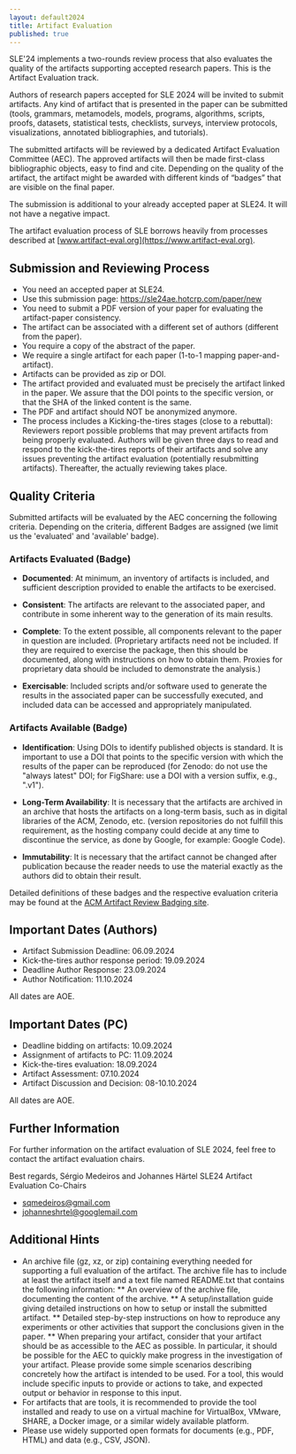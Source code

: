 ```yaml
---
layout: default2024
title: Artifact Evaluation
published: true
---
```

SLE'24 implements a two-rounds review process that also evaluates the quality of the artifacts supporting accepted research papers. This is the Artifact Evaluation track.

Authors of research papers accepted for SLE 2024 will be invited to submit artifacts. Any kind of artifact that is presented in the paper can be submitted (tools, grammars, metamodels, models, programs, algorithms, scripts, proofs, datasets, statistical tests, checklists, surveys, interview protocols, visualizations, annotated bibliographies, and tutorials).

The submitted artifacts will be reviewed by a dedicated Artifact Evaluation Committee (AEC). The approved artifacts will then be made first-class bibliographic objects, easy to find and cite. Depending on the quality of the artifact, the artifact might be awarded with different kinds of “badges” that are visible on the final paper.

The submission is additional to your already accepted paper at SLE24. It will not have a negative impact.

The artifact evaluation process of SLE borrows heavily from processes described at [www.artifact-eval.org](https://www.artifact-eval.org).

##  Submission and Reviewing Process

* You need an accepted paper at SLE24.
* Use this submission page: https://sle24ae.hotcrp.com/paper/new
* You need to submit a PDF version of your paper for evaluating the artifact-paper consistency.
* The artifact can be associated with a different set of authors (different from the paper). 
* You require a copy of the abstract of the paper.
* We require a single artifact for each paper (1-to-1 mapping paper-and-artifact).
* Artifacts can be provided as zip or DOI.
* The artifact provided and evaluated must be precisely the artifact linked in the paper. We assure that the DOI points to the specific version, or that the SHA of the linked content is the same.
* The PDF and artifact should NOT be anonymized anymore.
* The process includes a Kicking-the-tires stages (close to a rebuttal): Reviewers report possible problems that may prevent artifacts from being properly evaluated. Authors will be given three days to read and respond to the kick-the-tires reports of their artifacts and solve any issues preventing the artifact evaluation (potentially resubmitting artifacts). Thereafter, the actually reviewing takes place.

##  Quality Criteria
Submitted artifacts will be evaluated by the AEC concerning the following criteria. Depending on the criteria, different Badges are assigned (we limit us the 'evaluated' and 'available' badge).

### Artifacts Evaluated (Badge)
* **Documented**: At minimum, an inventory of artifacts is included, and sufficient description provided to enable the artifacts to be exercised.

* **Consistent**: The artifacts are relevant to the associated paper, and contribute in some inherent way to the generation of its main results.

* **Complete**: To the extent possible, all components relevant to the paper in question are included. (Proprietary artifacts need not be included. If they are required to exercise the package, then this should be documented, along with instructions on how to obtain them. Proxies for proprietary data should be included to demonstrate the analysis.)

* **Exercisable**: Included scripts and/or software used to generate the results in the associated paper can be successfully executed, and included data can be accessed and appropriately manipulated.

### Artifacts Available (Badge)

* **Identification**: Using DOIs to identify published objects is standard. It is important to use a DOI that points to the specific version with which the results of the paper can be reproduced (for Zenodo: do not use the "always latest" DOI; for FigShare: use a DOI with a version suffix, e.g., ".v1").

* **Long-Term Availability**: It is necessary that the artifacts are archived in an archive that hosts the artifacts on a long-term basis, such as in digital libraries of the ACM, Zenodo, etc. (version repositories do not fulfill this requirement, as the hosting company could decide at any time to discontinue the service, as done by Google, for example: Google Code).

* **Immutability**: It is necessary that the artifact cannot be changed after publication because the reader needs to use the material exactly as the authors did to obtain their result.

Detailed definitions of these badges and the respective evaluation criteria may be found at the [ACM Artifact Review Badging site](https://www.acm.org/publications/policies/artifact-review-and-badging-current).

##   Important Dates (Authors)

* Artifact Submission Deadline: 06.09.2024 
* Kick-the-tires author response period: 19.09.2024
* Deadline Author Response: 23.09.2024
* Author Notification: 11.10.2024

All dates are AOE.

##   Important Dates (PC)

* Deadline bidding on artifacts: 10.09.2024
* Assignment of artifacts to PC: 11.09.2024 
* Kick-the-tires evaluation: 18.09.2024 
* Artifact Assessment: 07.10.2024
* Artifact Discussion and Decision: 08-10.10.2024

All dates are AOE.

##   Further Information
For further information on the artifact evaluation of SLE 2024, feel free to contact the artifact evaluation chairs.

Best regards,
Sérgio Medeiros and Johannes Härtel
SLE24 Artifact Evaluation Co-Chairs

* sqmedeiros@gmail.com
* johanneshrtel@googlemail.com

##   Additional Hints

* An archive file (gz, xz, or zip) containing everything needed for supporting a full evaluation of the artifact. The archive file has to include at least the artifact itself and a text file named README.txt that contains the following information:
** An overview of the archive file, documenting the content of the archive.
** A setup/installation guide giving detailed instructions on how to setup or install the submitted artifact.
** Detailed step-by-step instructions on how to reproduce any experiments or other activities that support the conclusions given in the paper.
** When preparing your artifact, consider that your artifact should be as accessible to the AEC as possible. In particular, it should be possible for the AEC to quickly make progress in the investigation of your artifact. Please provide some simple scenarios describing concretely how the artifact is intended to be used. For a tool, this would include specific inputs to provide or actions to take, and expected output or behavior in response to this input.
* For artifacts that are tools, it is recommended to provide the tool installed and ready to use on a virtual machine for VirtualBox, VMware, SHARE, a Docker image, or a similar widely available platform.
* Please use widely supported open formats for documents (e.g., PDF, HTML) and data (e.g., CSV, JSON).